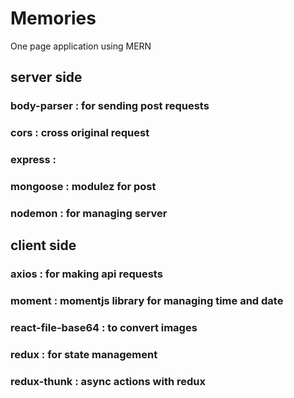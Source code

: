 # Memories
One page application using MERN

## server side
### body-parser : for sending post requests 
### cors : cross original request
### express : 
### mongoose : modulez for post
### nodemon : for managing server

## client side
### axios : for making api requests
### moment : momentjs library for managing time and date
### react-file-base64 : to convert images
### redux :  for state management
### redux-thunk : async actions with redux

